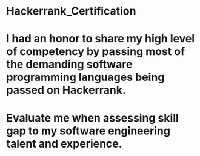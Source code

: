 # Hackerrank_Certification



# I had an honor to share my high level of competency by passing most of the demanding software programming languages being passed on Hackerrank.

# Evaluate me when assessing skill gap to my software engineering talent and experience.
